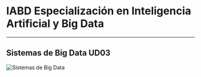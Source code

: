 # IABD Especialización en Inteligencia Artificial y Big Data
---
## Sistemas de Big Data UD03

![Sistemas de Big Data](./SBD%20UD03%20Portada.png "Gestión de Datos") 